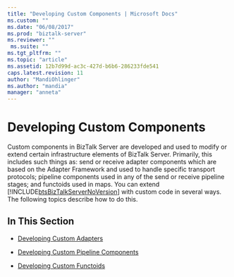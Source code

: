 ```yaml
---
title: "Developing Custom Components | Microsoft Docs"
ms.custom: ""
ms.date: "06/08/2017"
ms.prod: "biztalk-server"
ms.reviewer: ""
 ms.suite: ""
ms.tgt_pltfrm: ""
ms.topic: "article"
ms.assetid: 12b7d99d-ac3c-427d-b6b6-286233fde541
caps.latest.revision: 11
author: "MandiOhlinger"
ms.author: "mandia"
manager: "anneta"
---
```

# Developing Custom Components
Custom components in BizTalk Server are developed and used to modify or extend certain infrastructure elements of BizTalk Server.  Primarily, this includes such things as:  send or receive adapter components which are based on the Adapter Framework and used to handle specific transport protocols; pipeline components used in any of the send or receive pipeline stages; and functoids used in maps.  You can extend [!INCLUDE[btsBizTalkServerNoVersion](../includes/btsbiztalkservernoversion-md.md)] with custom code in several ways. The following topics describe how to do this.  
  
## In This Section  
  
-   [Developing Custom Adapters](../core/developing-custom-adapters.md)  
  
-   [Developing Custom Pipeline Components](../core/developing-custom-pipeline-components.md)  
  
-   [Developing Custom Functoids](../core/developing-custom-functoids.md)